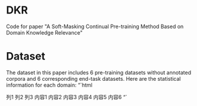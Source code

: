 # DKR
Code for paper "A Soft-Masking Continual Pre-training Method Based on Domain Knowledge Relevance"
# Dataset
The dataset in this paper includes 6 pre-training datasets without annotated corpora and 6 corresponding end-task datasets. Here are the statistical information for each domain:
“`html

列1	列2	列3
内容1	内容2	内容3
内容4	内容5	内容6
“`
